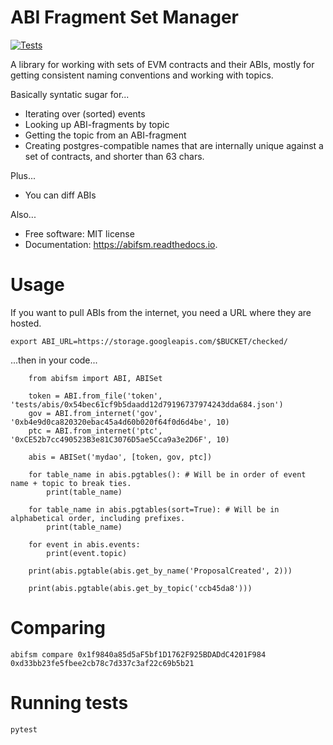 # ABI Fragment Set Manager

[![Tests](https://github.com/voteagora/abifsm/actions/workflows/tests.yml/badge.svg)](https://github.com/voteagora/abifsm/actions/workflows/tests.yml)

A library for working with sets of EVM contracts and their ABIs, mostly for getting consistent naming conventions and working with topics.

Basically syntatic sugar for...
* Iterating over (sorted) events
* Looking up ABI-fragments by topic
* Getting the topic from an ABI-fragment
* Creating postgres-compatible names that are internally unique against a set of contracts, and shorter than 63 chars.

Plus...

* You can diff ABIs

Also...

* Free software: MIT license
* Documentation: https://abifsm.readthedocs.io.

# Usage

If you want to pull ABIs from the internet, you need a URL where they are hosted. 

`export ABI_URL=https://storage.googleapis.com/$BUCKET/checked/`

...then in your code...

```
    from abifsm import ABI, ABISet

    token = ABI.from_file('token', 'tests/abis/0x54bec61cf9b5daadd12d79196737974243dda684.json')
    gov = ABI.from_internet('gov', '0xb4e9d0ca820320ebac45a4d60b020f64f0d6d4be', 10)
    ptc = ABI.from_internet('ptc', '0xCE52b7cc490523B3e81C3076D5ae5Cca9a3e2D6F', 10)

    abis = ABISet('mydao', [token, gov, ptc])

    for table_name in abis.pgtables(): # Will be in order of event name + topic to break ties.
        print(table_name)
    
    for table_name in abis.pgtables(sort=True): # Will be in alphabetical order, including prefixes.
        print(table_name)
    
    for event in abis.events:
        print(event.topic)
    
    print(abis.pgtable(abis.get_by_name('ProposalCreated', 2)))

    print(abis.pgtable(abis.get_by_topic('ccb45da8')))
```

# Comparing

`abifsm compare 0x1f9840a85d5aF5bf1D1762F925BDADdC4201F984 0xd33bb23fe5fbee2cb78c7d337c3af22c69b5b21`

# Running tests

`pytest`
